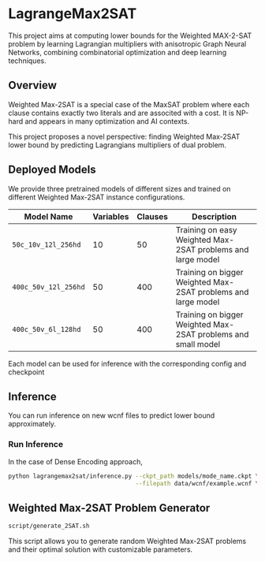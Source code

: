 # LagrangeMax2SAT

This project aims at computing lower bounds for the Weighted MAX-2-SAT problem by learning Lagrangian multipliers with anisotropic Graph Neural Networks, combining combinatorial optimization and deep learning techniques.

## Overview

Weighted Max-2SAT is a special case of the MaxSAT problem where each clause contains exactly two literals and are associted with a cost. It is NP-hard and appears in many optimization and AI contexts.

This project proposes a novel perspective: finding Weighted Max-2SAT lower bound by predicting Lagrangians multipliers of dual problem.

## Deployed Models

We provide three pretrained models of different sizes and trained on different Weighted Max-2SAT instance configurations.

| Model Name              | Variables | Clauses | Description |
|-------------------------|-----------|---------|-------------|
| `50c_10v_12l_256hd`     | 10        | 50      | Training on easy Weighted Max-2SAT problems and large model |
| `400c_50v_12l_256hd`    | 50        | 400     | Training on bigger Weighted Max-2SAT problems and large model |
| `400c_50v_6l_128hd`     | 50        | 400     | Training on bigger Weighted Max-2SAT problems and small model |

Each model can be used for inference with the corresponding config and checkpoint

## Inference

You can run inference on new wcnf files to predict lower bound approximately.

### Run Inference
In the case of Dense Encoding approach, 

```bash
python lagrangemax2sat/inference.py --ckpt_path models/mode_name.ckpt \
                                    --filepath data/wcnf/example.wcnf \
```

## Weighted Max-2SAT Problem Generator
```bash
script/generate_2SAT.sh
```

This script allows you to generate random Weighted Max-2SAT problems and their optimal solution with customizable parameters.